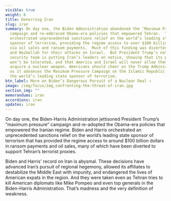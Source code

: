 ```yaml
---
visible: true
weight: 6
title: Deterring Iran
slug: iran
summary: On day one, the Biden Administration abandoned the ‘Maximum Pressure’
  campaign and re-embraced Obama-era policies that empowered Tehran.  They
  orchestrated unprecedented sanctions relief on the world’s leading state
  sponsor of terrorism, providing the regime access to over $100 billion dollars
  via oil sales and ransom payments.  Much of this funding was diverted to Hamas
  and Hezbollah for their attacks on Israel.  But President Trump’s national
  security team is putting Iran’s leaders on notice, showing that its proxy wars
  won’t be tolerated, and that America and Israel will never allow them to
  acquire a nuclear weapon. Americans should cheer on the Trump Administration
  as it advances the Maximum Pressure Campaign on the Islamic Republic of Iran,
  the world’s leading state sponsor of terrorism.
btn_label: More on Biden’s Dangerous Pursuit of a Nuclear Deal →
image: /img/focus/img_confronting-the-threat-of-iran.jpg
section_img: ""
memorandums: iran
accordions: iran
updates: iran
---
```

On day one, the Biden-Harris Administration jettisoned President Trump’s “maximum pressure” campaign and re-adopted the Obama-era policies that empowered the Iranian regime. Biden and Harris orchestrated an unprecedented sanctions relief on the world’s leading state sponsor of terrorism that has provided the regime access to around $100 billion dollars in ransom payments and oil sales, many of which have been diverted to support Tehran’s terrorist proxies.

Biden and Harris' record on Iran is abysmal. These decisions have advanced Iran’s pursuit of regional hegemony, allowed its affiliates to destabilize the Middle East with impunity, and endangered the lives of American expats in the region. And they were taken even as Tehran tries to kill American diplomats like Mike Pompeo and even top generals in the Biden-Harris Administration. That’s madness and the very definition of weakness.